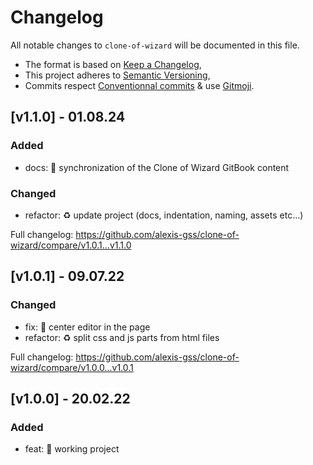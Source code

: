 # Changelog

All notable changes to `clone-of-wizard` will be documented in this file.

- The format is based on [Keep a Changelog](https://keepachangelog.com/en/1.1.0/),
- This project adheres to [Semantic Versioning](https://semver.org/spec/v2.0.0.html),
- Commits respect [Conventionnal commits](https://www.conventionalcommits.org/en/v1.0.0/) & use [Gitmoji](https://gitmoji.dev/).

## **[v1.1.0] - 01.08.24**

### Added
-   docs: 📝 synchronization of the Clone of Wizard GitBook content

### Changed
-   refactor: ♻️ update project (docs, indentation, naming, assets etc...)

Full changelog: https://github.com/alexis-gss/clone-of-wizard/compare/v1.0.1...v1.1.0

## **[v1.0.1] - 09.07.22**

### Changed
-   fix: 💄 center editor in the page
-   refactor: ♻️ split css and js parts from html files

Full changelog: https://github.com/alexis-gss/clone-of-wizard/compare/v1.0.0...v1.0.1

## **[v1.0.0] - 20.02.22**

### Added
-   feat: 🎉 working project
